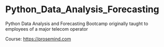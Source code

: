 # Python_Data_Analysis_Forecasting
Python Data Analysis and Forecasting Bootcamp originally taught to employees of a major telecom operator

Course: https://prosemind.com
